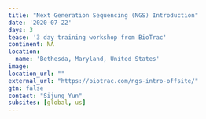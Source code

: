 ```yaml
---
title: "Next Generation Sequencing (NGS) Introduction"
date: '2020-07-22'
days: 3
tease: '3 day training workshop from BioTrac'
continent: NA
location:
  name: 'Bethesda, Maryland, United States'
image: 
location_url: ""
external_url: "https://biotrac.com/ngs-intro-offsite/"
gtn: false
contact: "Sijung Yun"
subsites: [global, us]
---
```

